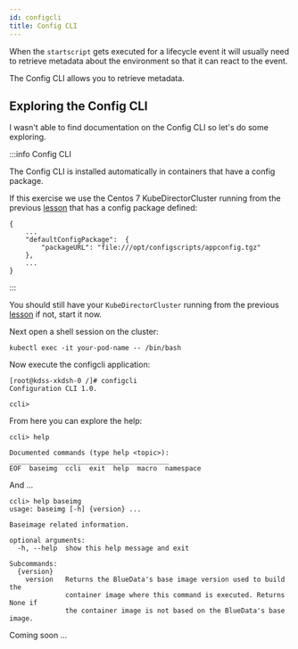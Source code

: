 ```yaml
---
id: configcli 
title: Config CLI
---
```


When the `startscript` gets executed for a lifecycle event it will usually need to retrieve metadata about the environment so that it can react to the event.

The Config CLI allows you to retrieve metadata.

## Exploring the Config CLI

I wasn't able to find documentation on the Config CLI so let's do some exploring.

:::info Config CLI

The Config CLI is installed automatically in containers that have a config package.

If this exercise we use the Centos 7 KubeDirectorCluster running from the previous [lesson](./configcli) that has a config package defined:

```
{
    ...
    "defaultConfigPackage":  {
        "packageURL": "file:///opt/configscripts/appconfig.tgz"
    },
    ...
}
```

:::

You should still have your `KubeDirectorCluster` running from the previous [lesson](./configcli) if not, start it now.

Next open a shell session on the cluster:

```
kubectl exec -it your-pod-name -- /bin/bash
```

Now execute the configcli application:

```
[root@kdss-xkdsh-0 /]# configcli 
Configuration CLI 1.0.

ccli> 
```

From here you can explore the help:

```
ccli> help

Documented commands (type help <topic>):
________________________________________
EOF  baseimg  ccli  exit  help  macro  namespace
```

And ...

```
ccli> help baseimg
usage: baseimg [-h] {version} ...

Baseimage related information.

optional arguments:
  -h, --help  show this help message and exit

Subcommands:
  {version}
    version   Returns the BlueData's base image version used to build the
              container image where this command is executed. Returns None if
              the container image is not based on the BlueData's base image.
```



Coming soon ...
